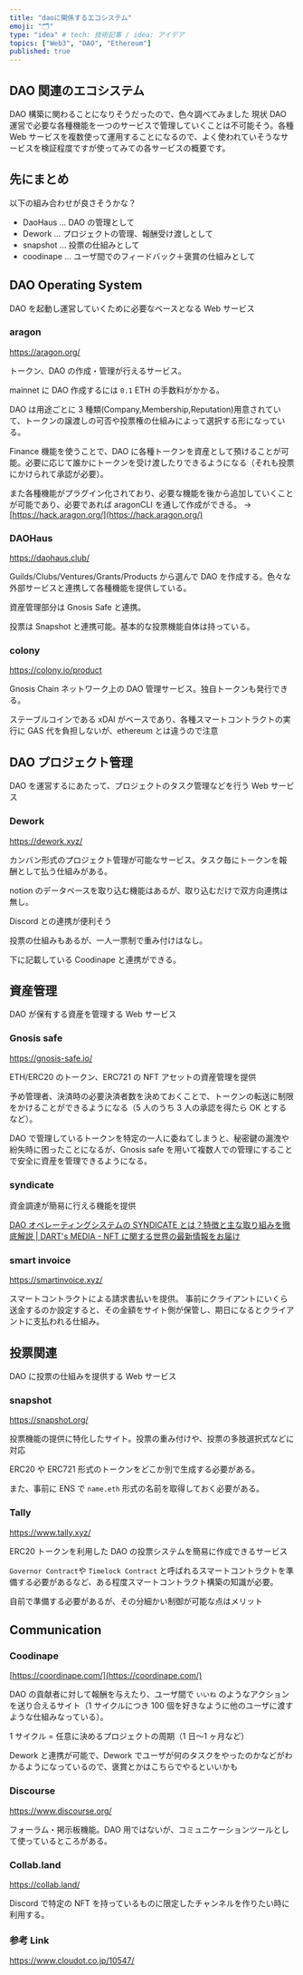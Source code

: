 ```yaml
---
title: "daoに関係するエコシステム"
emoji: "🗂"
type: "idea" # tech: 技術記事 / idea: アイデア
topics: ["Web3", "DAO", "Ethereum"]
published: true
---
```


## DAO 関連のエコシステム

DAO 構築に関わることになりそうだったので、色々調べてみました
現状 DAO 運営で必要な各種機能を一つのサービスで管理していくことは不可能そう。各種 Web サービスを複数使って運用することになるので、よく使われていそうなサービスを検証程度ですが使ってみての各サービスの概要です。

## 先にまとめ

以下の組み合わせが良さそうかな？

- DaoHaus … DAO の管理として
- Dework … プロジェクトの管理、報酬受け渡しとして
- snapshot … 投票の仕組みとして
- coodinape … ユーザ間でのフィードバック＋褒賞の仕組みとして

## DAO Operating System

DAO を起動し運営していくために必要なベースとなる Web サービス

### aragon

https://aragon.org/

トークン、DAO の作成・管理が行えるサービス。

mainnet に DAO 作成するには `0.1` ETH の手数料がかかる。

DAO は用途ごとに 3 種類(Company,Membership,Reputation)用意されていて、トークンの譲渡しの可否や投票権の仕組みによって選択する形になっている。

Finance 機能を使うことで、DAO に各種トークンを資産として預けることが可能。必要に応じて誰かにトークンを受け渡したりできるようになる（それも投票にかけられて承認が必要）。

また各種機能がプラグイン化されており、必要な機能を後から追加していくことが可能であり、必要であれば aragonCLI を通して作成ができる。 → [https://hack.aragon.org/](https://hack.aragon.org/)

### DAOHaus

https://daohaus.club/

Guilds/Clubs/Ventures/Grants/Products から選んで DAO を作成する。色々な外部サービスと連携して各種機能を提供している。

資産管理部分は Gnosis Safe と連携。

投票は Snapshot と連携可能。基本的な投票機能自体は持っている。

### colony

https://colony.io/product

Gnosis Chain ネットワーク上の DAO 管理サービス。独自トークンも発行できる。

ステーブルコインである xDAI がベースであり、各種スマートコントラクトの実行に GAS 代を負担しないが、ethereum とは違うので注意

## DAO プロジェクト管理

DAO を運営するにあたって、プロジェクトのタスク管理などを行う Web サービス

### Dework

https://dework.xyz/

カンバン形式のプロジェクト管理が可能なサービス。タスク毎にトークンを報酬として払う仕組みがある。

notion のデータベースを取り込む機能はあるが、取り込むだけで双方向連携は無し。

Discord との連携が便利そう

投票の仕組みもあるが、一人一票制で重み付けはなし。

下に記載している Coodinape と連携ができる。

## 資産管理

DAO が保有する資産を管理する Web サービス

### Gnosis safe

https://gnosis-safe.io/

ETH/ERC20 のトークン、ERC721 の NFT アセットの資産管理を提供

予め管理者、決済時の必要決済者数を決めておくことで、トークンの転送に制限をかけることができるようになる（5 人のうち 3 人の承認を得たら OK とするなど）。

DAO で管理しているトークンを特定の一人に委ねてしまうと、秘密鍵の漏洩や紛失時に困ったことになるが、Gnosis safe を用いて複数人での管理にすることで安全に資産を管理できるようになる。

### syndicate

資金調達が簡易に行える機能を提供

[DAO オペレーティングシステムの SYNDICATE とは？特徴と主な取り組みを徹底解説 | DART's MEDIA - NFT に関する世界の最新情報をお届け](https://darts-nft.com/column/post-4261/)

### smart invoice

https://smartinvoice.xyz/

スマートコントラクトによる請求書払いを提供。
事前にクライアントにいくら送金するのか設定すると、その金額をサイト側が保管し、期日になるとクライアントに支払われる仕組み。

## 投票関連

DAO に投票の仕組みを提供する Web サービス

### snapshot

https://snapshot.org/

投票機能の提供に特化したサイト。投票の重み付けや、投票の多肢選択式などに対応

ERC20 や ERC721 形式のトークンをどこか別で生成する必要がある。

また、事前に ENS で `name.eth` 形式の名前を取得しておく必要がある。

### Tally

https://www.tally.xyz/

ERC20 トークンを利用した DAO の投票システムを簡易に作成できるサービス

`Governor Contract`や `Timelock Contract` と呼ばれるスマートコントラクトを準備する必要があるなど、ある程度スマートコントラクト構築の知識が必要。

自前で準備する必要があるが、その分細かい制御が可能な点はメリット

## Communication

### Coodinape

[https://coordinape.com/](https://coordinape.com/)

DAO の貢献者に対して報酬を与えたり、ユーザ間で `いいね` のようなアクションを送り合えるサイト（1 サイクルにつき 100 個を好きなように他のユーザに渡すような仕組みなっている）。

1 サイクル = 任意に決めるプロジェクトの周期（1 日〜1 ヶ月など）

Dework と連携が可能で、Dework でユーザが何のタスクをやったのかなどがわかるようになっているので、褒賞とかはこちらでやるといいかも

### Discourse

https://www.discourse.org/

フォーラム・掲示板機能。DAO 用ではないが、コミュニケーションツールとして使っているところがある。

### Collab.land

https://collab.land/

Discord で特定の NFT を持っているものに限定したチャンネルを作りたい時に利用する。

### 参考 Link

https://www.cloudot.co.jp/10547/
